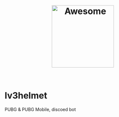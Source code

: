 <h1 align="center">
	<img width="200" src="http://www.playerunknownsbattlegroundsguide.com/wp-content/uploads/2017/08/helmet3.png" alt="Awesome">
	<br>
	<br>
</h1>

# lv3helmet
PUBG &amp; PUBG Mobile, discoed bot
